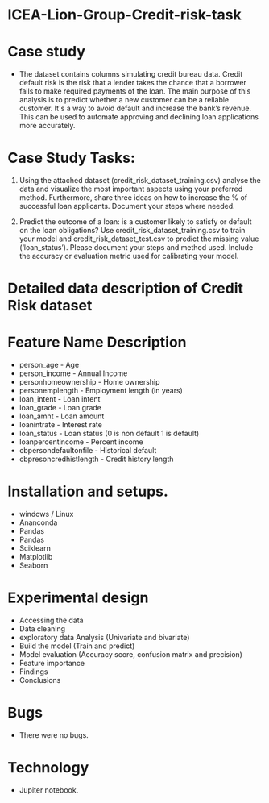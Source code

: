 # ICEA-Lion-Group-Credit-risk-task

# Case study

- The dataset contains columns simulating credit bureau data. Credit default risk is the risk that a lender takes the chance that a borrower fails to make required payments of the loan. The main purpose of this analysis is to predict whether a new customer can be a reliable customer. It's a way to avoid default and increase the bank’s revenue. This can be used to automate approving and declining loan applications more accurately.

# Case Study Tasks:

1. Using the attached dataset (credit_risk_dataset_training.csv) analyse the data and visualize the most important aspects using your preferred method. Furthermore, share three ideas on how to increase the % of successful loan applicants. Document your steps where needed.

2. Predict the outcome of a loan: is a customer likely to satisfy or default on the loan obligations? Use credit_risk_dataset_training.csv to train your model and credit_risk_dataset_test.csv to predict the missing value (‘loan_status’). Please document your steps and method used. Include the accuracy or evaluation metric used for calibrating your model.

# Detailed data description of Credit Risk dataset

# Feature Name Description

- person_age - Age
- person_income - Annual Income
- personhomeownership - Home ownership
- personemplength - Employment length (in years)
- loan_intent - Loan intent
- loan_grade - Loan grade
- loan_amnt - Loan amount
- loanintrate - Interest rate
- loan_status - Loan status (0 is non default 1 is default)
- loanpercentincome - Percent income
- cbpersondefaultonfile - Historical default
- cbpresoncredhistlength - Credit history length

# Installation and setups.

- windows / Linux
- Ananconda
- Pandas
- Pandas
- Sciklearn
- Matplotlib
- Seaborn

# Experimental design

- Accessing the data
- Data cleaning
- exploratory data Analysis (Univariate and bivariate)
- Build the model (Train and predict)
- Model evaluation (Accuracy score, confusion matrix and precision)
- Feature importance
- Findings
- Conclusions

# Bugs

- There were no bugs.

# Technology

- Jupiter notebook.





